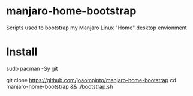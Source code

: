 # manjaro-home-bootstrap

Scripts used to bootstrap my Manjaro Linux "Home" desktop envionment

# Install
sudo pacman -Sy git

git clone https://github.com/joaompinto/manjaro-home-bootstrap
cd manjaro-home-bootstrap && ./bootstrap.sh
